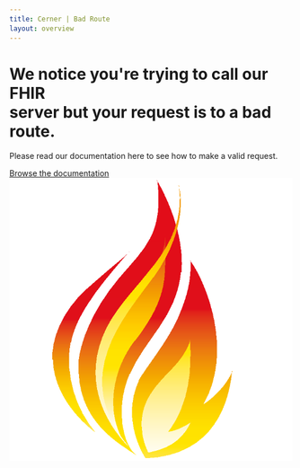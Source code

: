 ```yaml
---
title: Cerner | Bad Route
layout: overview
---
```


<div class="wrapper feature">
  <h1>
    We notice you're trying to call our FHIR<br/>
    server but your request is to a bad route.
  </h1>
  <p class="intro">Please read our documentation here to see how to make a valid request.</p>
  <a href="/may2015/" class="button">Browse the documentation</a>
  <img src="/images/fhir.png" class="fhirlogo" alt="FHIR" />
</div>
